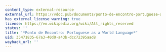 ```yaml
---
content_type: external-resource
external_url: https://vdoc.pub/documents/ponto-de-encontro-portuguese-as-a-world-language-30t05j6g1qh0
has_external_license_warning: true
license: https://en.wikipedia.org/wiki/All_rights_reserved
status: ''
title: '*Ponto de Encontro: Portuguese as a World Language*'
uid: 35471835-67a3-40d0-a43b-dcc72395aad8
wayback_url: ''
---
```

